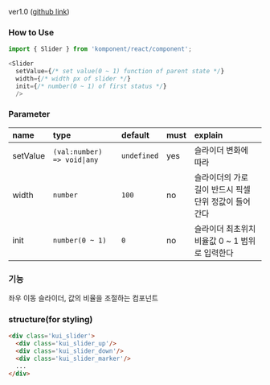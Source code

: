 ver1.0 ([github link](https://github.com/Komponent1/Komponent/tree/master/React/app/srcs/components/slider))

### How to Use

~~~javascript
import { Slider } from 'komponent/react/component';

<Slider
  setValue={/* set value(0 ~ 1) function of parent state */}
  width={/* width px of slider */}
  init={/* number(0 ~ 1) of first status */}
  />
~~~

### Parameter

|name|type|default|must|explain|
|:---|:---|:---|:---|:---|
|setValue|`(val:number) => void\|any`|`undefined`|yes|슬라이더 변화에 따라|
|width|`number`|`100`|no|슬라이더의 가로 길이 반드시 픽셀단위 정값이 들어간다|
|init|`number(0 ~ 1)`|`0`|no|슬라이더 최초위치 비율값 0 ~ 1 범위로 입력한다|

### 기능
좌우 이동 슬라이더, 값의 비율을 조절하는 컴포넌트

### structure(for styling)
```html
<div class='kui_slider'>
  <div class='kui_slider_up'/>
  <div class='kui_slider_down'/>
  <div class='kui_slider_marker'/>
  ...
</div>

```